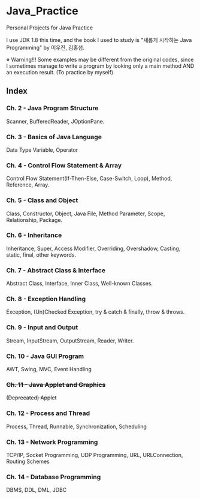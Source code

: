 # Java_Practice

Personal Projects for Java Practice

I use JDK 1.8 this time, and the book I used to study is "새롭게 시작하는 Java Programming" by 이우진, 김홍섭.

※ Warning!!! Some examples may be different from the original codes, since I sometimes manage to write a program by looking only a main method AND an execution result. (To practice by myself)

## Index
### Ch. 2 - Java Program Structure
Scanner, BufferedReader, JOptionPane.
### Ch. 3 - Basics of Java Language
Data Type Variable, Operator
### Ch. 4 - Control Flow Statement & Array
Control Flow Statement(If-Then-Else, Case-Switch, Loop), Method, Reference, Array.
### Ch. 5 - Class and Object
Class, Constructor, Object, Java File, Method Parameter, Scope, Relationship, Package.
### Ch. 6 - Inheritance
Inheritance, Super, Access Modifier, Overriding, Overshadow, Casting, static, final, other keywords.
### Ch. 7 - Abstract Class & Interface
Abstract Class, Interface, Inner Class, Well-known Classes.
### Ch. 8 - Exception Handling
Exception, (Un)Checked Exception, try & catch & finally, throw & throws.
### Ch. 9 - Input and Output
Stream, InputStream, OutputStream, Reader, Writer.
### Ch. 10 - Java GUI Program
AWT, Swing, MVC, Event Handling
### ~~Ch. 11 - Java Applet and Graphics~~
~~(Deprecated) Applet~~
### Ch. 12 - Process and Thread
Process, Thread, Runnable, Synchronization, Scheduling
### Ch. 13 - Network Programming
TCP/IP, Socket Programming, UDP Programming, URL, URLConnection, Routing Schemes
### Ch. 14 - Database Programming
DBMS, DDL, DML, JDBC
